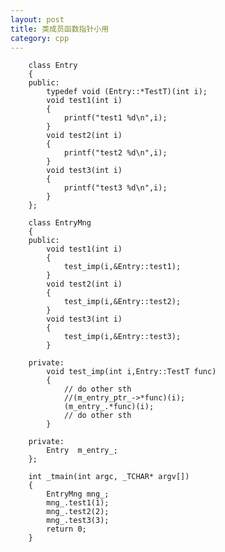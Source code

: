```yaml
---
layout: post
title: 类成员函数指针小用
category: cpp
---
```


        class Entry
        {
        public:
            typedef void (Entry::*TestT)(int i);
            void test1(int i)
            {
                printf("test1 %d\n",i);
            }
            void test2(int i)
            {
                printf("test2 %d\n",i);
            }
            void test3(int i)
            {
                printf("test3 %d\n",i);
            }
        };

        class EntryMng
        {
        public:
            void test1(int i)
            {
                test_imp(i,&Entry::test1);
            }
            void test2(int i)
            {
                test_imp(i,&Entry::test2);
            }
            void test3(int i)
            {
                test_imp(i,&Entry::test3);
            }

        private:
            void test_imp(int i,Entry::TestT func)
            {
                // do other sth
                //(m_entry_ptr_->*func)(i);
                (m_entry_.*func)(i);
                // do other sth
            }

        private:
            Entry  m_entry_;
        };

        int _tmain(int argc, _TCHAR* argv[])
        {
            EntryMng mng_;
            mng_.test1(1);
            mng_.test2(2);
            mng_.test3(3);
            return 0;
        }
